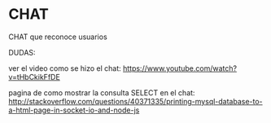 # CHAT
CHAT que reconoce usuarios

DUDAS:

ver el video como se hizo el chat: https://www.youtube.com/watch?v=tHbCkikFfDE

pagina de como mostrar la consulta SELECT en el chat: http://stackoverflow.com/questions/40371335/printing-mysql-database-to-a-html-page-in-socket-io-and-node-js


